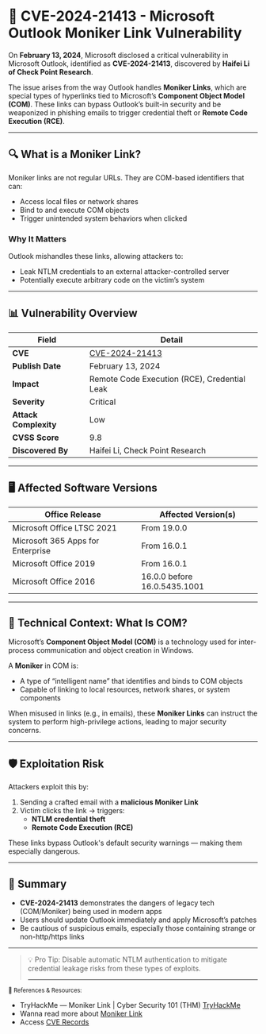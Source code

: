 # 📧 CVE-2024-21413 - Microsoft Outlook Moniker Link Vulnerability

On **February 13, 2024**, Microsoft disclosed a critical vulnerability in Microsoft Outlook, identified as **CVE-2024-21413**, discovered by **Haifei Li of Check Point Research**.

The issue arises from the way Outlook handles **Moniker Links**, which are special types of hyperlinks tied to Microsoft’s **Component Object Model (COM)**. These links can bypass Outlook’s built-in security and be weaponized in phishing emails to trigger credential theft or **Remote Code Execution (RCE)**.

---

## 🔍 What is a Moniker Link?

Moniker links are not regular URLs. They are COM-based identifiers that can:

- Access local files or network shares
- Bind to and execute COM objects
- Trigger unintended system behaviors when clicked

### Why It Matters

Outlook mishandles these links, allowing attackers to:

- Leak NTLM credentials to an external attacker-controlled server
- Potentially execute arbitrary code on the victim’s system

---

## 📊 Vulnerability Overview

| **Field**        | **Detail**                                                                 |
|------------------|-----------------------------------------------------------------------------|
| **CVE**          | [CVE-2024-21413](https://msrc.microsoft.com/update-guide/en-US/vulnerability/CVE-2024-21413) |
| **Publish Date** | February 13, 2024                                                           |
| **Impact**       | Remote Code Execution (RCE), Credential Leak                                |
| **Severity**     | Critical                                                                    |
| **Attack Complexity** | Low                                                                  |
| **CVSS Score**   | 9.8                                                                         |
| **Discovered By**| Haifei Li, Check Point Research                                             |

---

## 🖥️ Affected Software Versions

| **Office Release**                | **Affected Version(s)**                          |
|----------------------------------|--------------------------------------------------|
| Microsoft Office LTSC 2021       | From 19.0.0                                      |
| Microsoft 365 Apps for Enterprise| From 16.0.1                                      |
| Microsoft Office 2019            | From 16.0.1                                      |
| Microsoft Office 2016            | 16.0.0 before 16.0.5435.1001                     |

---

## 🧠 Technical Context: What Is COM?

Microsoft’s **Component Object Model (COM)** is a technology used for inter-process communication and object creation in Windows.

A **Moniker** in COM is:

- A type of “intelligent name” that identifies and binds to COM objects
- Capable of linking to local resources, network shares, or system components

When misused in links (e.g., in emails), these **Moniker Links** can instruct the system to perform high-privilege actions, leading to major security concerns.

---

## 🛡️ Exploitation Risk

Attackers exploit this by:

1. Sending a crafted email with a **malicious Moniker Link**
2. Victim clicks the link → triggers:
   - **NTLM credential theft**
   - **Remote Code Execution (RCE)**

These links bypass Outlook's default security warnings — making them especially dangerous.

---

## 📝 Summary

- **CVE-2024-21413** demonstrates the dangers of legacy tech (COM/Moniker) being used in modern apps
- Users should update Outlook immediately and apply Microsoft’s patches
- Be cautious of suspicious emails, especially those containing strange or non-http/https links

---

> 💡 Pro Tip: Disable automatic NTLM authentication to mitigate credential leakage risks from these types of exploits.
>
> ---

<sub>🔗 References & Resources:
- TryHackMe — Moniker Link | Cyber Security 101 (THM) [TryHackMe](https://tryhackme.com/room/monikerlink)</sub>
- Wanna read more about [Moniker Link](https://research.checkpoint.com/2024/the-risks-of-the-monikerlink-bug-in-microsoft-outlook-and-the-big-picture/)
- Access [CVE Records](https://www.cve.org/CVERecord?id=CVE-2024-21413)

